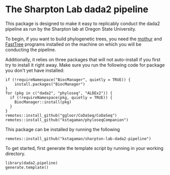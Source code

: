 # The Sharpton Lab dada2 pipeline

This package is designed to make it easy to replicably conduct the dada2 pipeline as run by the Sharpton lab at Oregon State University.

To begin, if you want to build phylogenetic trees, you need the [mothur](https://mothur.org/) and [FastTree](http://www.microbesonline.org/fasttree/) programs installed on the machine on which you will be conducting the pipeline.

Additionally, it relies on three packages that will not auto-install if you first try to install it right away. Make sure you run the following code for package you don't yet have installed:

```
if (!requireNamespace("BiocManager", quietly = TRUE)) {
    install.packages("BiocManager")
}
for (pkg in c("dada2", "phyloseq", "ALDEx2")) {
  if (!requireNamespace(pkg, quietly = TRUE)) {
    BiocManager::install(pkg)
  }
}
remotes::install_github("ggloor/CoDaSeq/CoDaSeq")
remotes::install_github("kstagaman/phyloseqCompanion")
```

This package can be installed by running the following

```
remotes::install_github("kstagaman/sharpton-lab-dada2-pipeline")
```

To get started, first generate the template script by running in your working directory.

```
library(dada2.pipeline)
generate.template()
```

